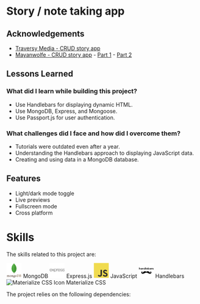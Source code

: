 <!-- @format -->

<h1>Story / note taking app</h1>

<h2>Acknowledgements</h2>

<ul>
  <li><a href="https://awesomeopensource.com/project/elangosundar/awesome-README-templates">Traversy Media - CRUD story app</a></li>
  <li><a href="https://www.youtube.com/@MayanwolfeStreams">Mayanwolfe - CRUD story app</a> - <a href="https://www.youtube.com/watch?v=TmlyYKEzE_Q&t=10s">Part 1</a> - <a href="https://www.youtube.com/watch?v=M2h-zlGGYvc&t=10s">Part 2</a></li>
</ul>

<h2>Lessons Learned</h2>

<h3>What did I learn while building this project?</h3>

<ul>
  <li>Use Handlebars for displaying dynamic HTML.</li>
  <li>Use MongoDB, Express, and Mongoose.</li>
  <li>Use Passport.js for user authentication.</li>
</ul>

<h3>What challenges did I face and how did I overcome them?</h3>

<ul>
  <li>Tutorials were outdated even after a year.</li>
  <li>Understanding the Handlebars approach to displaying JavaScript data.</li>
  <li>Creating and using data in a MongoDB database.</li>
</ul>

<h2>Features</h2>

<ul>
  <li>Light/dark mode toggle</li>
  <li>Live previews</li>
  <li>Fullscreen mode</li>
  <li>Cross platform</li>
</ul>

<h1>Skills</h1>

<p>
  The skills related to this project are:
</p>

<p>
  <img src="https://raw.githubusercontent.com/devicons/devicon/master/icons/mongodb/mongodb-original-wordmark.svg" width="40" height="40" alt="MongoDB Icon"> MongoDB
  <img src="https://raw.githubusercontent.com/devicons/devicon/master/icons/express/express-original-wordmark.svg" width="40" height="40" alt="Express.js Icon"> Express.js
  <img src="https://raw.githubusercontent.com/devicons/devicon/master/icons/javascript/javascript-original.svg" width="40" height="40" alt="JavaScript Icon"> JavaScript
  <img src="https://raw.githubusercontent.com/devicons/devicon/master/icons/handlebars/handlebars-original-wordmark.svg" width="40" height="40" alt="Handlebars Icon"> Handlebars
  <img src="https://raw.githubusercontent.com/devicons/devicon/master/icons/materializecss/materializecss-original-wordmark.svg" width="40" height="40" alt="Materialize CSS Icon"> Materialize CSS
</p>

<p>
  The project relies on the following dependencies:
